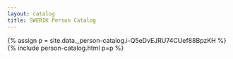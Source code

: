 ```yaml
---
layout: catalog
title: SWERIK Person Catalog
---
```

{% assign p = site.data._person-catalog.i-Q5eDvEJRU74CUef88BpzKH %}
{% include person-catalog.html p=p %}

